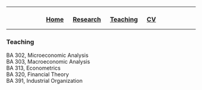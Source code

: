 <hr>
  <h3> 
      <p align="center"> 
          <a href="https://ccbautista.github.io/">Home</a> &emsp;
          <a href="https://ccbautista.github.io/research">Research</a> &emsp; 
          <a href="https://ccbautista.github.io/teaching">Teaching</a> &emsp;
          <a href="https://ccbautista.github.io/CV">CV</a> 
      </p>
  </h3>
<hr>
   
<h3> 
    Teaching
</h3>

BA 302, Microeconomic Analysis <br>
BA 303, Macroeconomic Analysis <br>
BA 313, Econometrics <br>
BA 320, Financial Theory <br>
BA 391, Industrial Organization <br>
